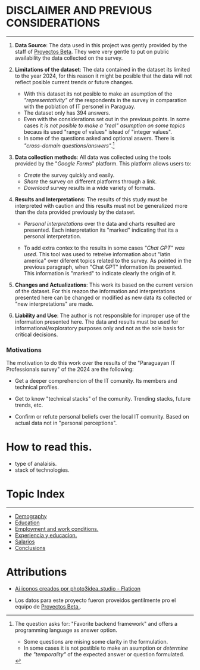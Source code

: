 # DISCLAIMER AND PREVIOUS CONSIDERATIONS



<!-- <div id="canvas1"></div> <div id="canvas2"></div> -->



______________________________________________________________________

1. **Data Source**: The data used in this project was gently provided by the
   staff of [Proyectos
   Beta](https://proyectosbeta.net/2024/06/resultados-de-la-encuesta-sobre-developers-en-paraguay-2024/).
   They were very gentle to put on public availability the data collected on
   the survey.

2. **Limitations of the dataset**: The data contained in the dataset its
   limited to the year 2024, for this reason it might be posible that the data
   will not reflect posible current trends or future changes. 
     - With this dataset its not posible to make an asumption of the
       *"representativity"* of the respondents in the survey in comparation
       with the poblation of IT personel in Paraguay.
     - The dataset only has 394 answers.    
     - Even with the considerations set out in the previous points. In some
       cases it *is not posible to make a "real" asumption on some topics*
       becaus its used "range of values" istead of "integer values".
     - In some of the questions asked and optional aswers. There is
       *"cross-domain questions/answers"*.[^1]
[^1]:   The question asks for: "Favorite backend framework" and offers a
programming language as answer option.
     - Some questions are mising some clarity in the formulation.
     - In some cases it is not postible to make an asumption or *determine the
       "temporality"* of the expected answer or question formulated. [^2]   
[^2]: ej. "Modalidad de trabajao."



3. **Data collection methods**: All data was collected using the tools provided
by the "*Google Forms*" platform. This platform allows users to:
    - *Create* the survey quickly and easily.
    - *Share* the survey on different platforms through a link.
    - *Download* survey results in a wide variety of formats. 




4. **Results and Interpretations**: The results of this study must be
interpreted with caution and this results must not be generalized more than the
data provided previously by the dataset.

    - *Personal interpretations* over the data and charts resulted are
      presented. Each interpretation its "marked" indicating that its a
      personal interpretation. 

    - To add extra contex to the results in some cases *"Chat GPT" was used*.
      This tool was used to retreive information about "latin america" over
      diferent topics related to the survey. As pointed in the previous
      paragraph, when "Chat GPT" information its presented. This information is
      "marked" to indicate clearly the origin of it.

5. **Changes and Actualizations**: This work its based on the current version
of the dataset. For this reazon the information and interpretations presented
here can be changed or modified as new data its collected or "new
interpretations" are made.


6. **Liability and Use**: The author is not responsible for improper use of the
information presented here. The data and results must be used for
informational/exploratory purposes only and not as the sole basis for critical
decisions.


### Motivations 
The motivation to do this work over the results of the "Paraguayan IT
Professionals survey" of the 2024 are the following:

- Get a deeper comprehencion of the IT comunity. Its members and technical
  profiles.

- Get to know "technical stacks" of the comunity. Trending stacks, future
  trends, etc.

- Confirm or refute personal beliefs over the local IT comunity. Based on
  actual data not in "personal perceptions".


# How to read this.

- type of analaisis.
- stack of technologies.



<a id='topic_index'></a> 
# Topic Index 

______________________________________________________________________

- [Demography](demografia/demografia.md)
- [Education](educacion/educacion.md)
- [Employment and work
  conditions.](empleo_y_condiciones_de_trabajo/empleo_y_condiciones_de_trabajo.md)
- [Experiencia y
  educacion.](experiencia_y_educacion/experiencia_y_educacion.md)
- [Salarios](salarios/salarios.md) 
- [Conclusions](../conclucions)




# Attributions

- <a href="https://www.flaticon.es/iconos-gratis/ai" title="ai iconos">Ai iconos creados por photo3idea_studio - Flaticon</a>

- Los datos para este proyecto fueron proveidos gentilmente pro el equipo de <a
href="https://proyectosbeta.net/2024/06/resultados-de-la-encuesta-sobre-developers-en-paraguay-2024/
" title="proyectos beta"> Proyectos Beta </a>.
